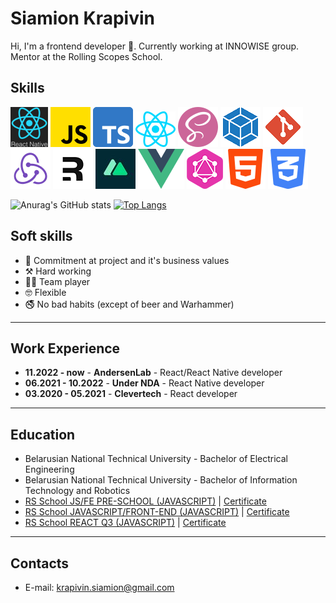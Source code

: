 # Siamion Krapivin 

Hi, I'm a frontend developer 👾. Currently working at INNOWISE group. Mentor at the Rolling Scopes School.<br> 

## Skills
![](./assets/react-native_.png) ![](./assets/js.png) ![](./assets/typescript.png) ![](./assets/react.png)  ![](./assets/sass.png) ![](./assets/webpack.png) ![](./assets/git.png) ![](./assets/redux.png)
![](./assets/remix.png) ![](./assets/nuxt.jpeg) ![](./assets/vue.png) ![](./assets/graphql_.png) ![](./assets/html-5.png) ![](./assets/css-3.png) 

![Anurag's GitHub stats](https://readme-stats.clckblog.space/api?username=s4mm4ael&show_icons=true&theme=radical)
[![Top Langs](https://readme-stats.clckblog.space/api/top-langs/?username=s4mm4ael&layout=compact&theme=radical&card_width=445)](https://github.com/anuraghazra/github-readme-stats)

## Soft skills
* 👾 Commitment at project and it's business values
* ⚒️ Hard working
* 🤝🏼 Team player
* 🤓 Flexible
* 🚭 No bad habits (except of beer and Warhammer)
---
## Work Experience

* **11.2022 - now** - **AndersenLab** - React/React Native developer
* **06.2021 - 10.2022** - **Under NDA** - React Native developer
* **03.2020 - 05.2021** - **Clevertech** - React developer
---

## Education ##

* Belarusian National Technical University - Bachelor of Electrical Engineering</br>
* Belarusian National Technical University - Bachelor of Information Technology and Robotics</br>
* [RS School JS/FE PRE-SCHOOL (JAVASCRIPT)](https://rs.school/js-stage0/) | [Certificate](https://app.rs.school/certificate/2dyswcow)</br>
* [RS School JAVASCRIPT/FRONT-END (JAVASCRIPT)](https://rs.school/js/) | [Certificate](https://app.rs.school/certificate/pkyem0t4)</br>
* [RS School REACT Q3 (JAVASCRIPT)](https://rs.school/react/) | [Certificate](https://app.rs.school/certificate/vxzu2z25)
---

## Contacts
* E-mail: krapivin.siamion@gmail.com
